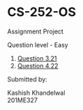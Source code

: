 # CS-252-OS
Assignment Project

Question level - Easy

1. [Question 3.21](/3.21)
2. [Question 4.22](/4.22)


Submitted by:

Kashish Khandelwal \
201ME327
